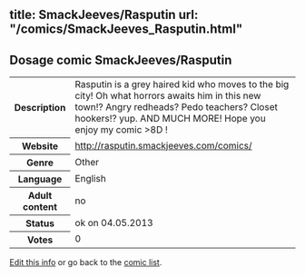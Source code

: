 title: SmackJeeves/Rasputin
url: "/comics/SmackJeeves_Rasputin.html"
---
Dosage comic SmackJeeves/Rasputin
-----------------------------------------

<p id="msg"></p>
<script type="text/javascript">
if (window.location.search === '?edit_info_mail=sent_ok') {
  var elem = document.getElementById("msg");
  elem.innerHTML = 'Edited information sucessfully sent for review, which is usually done daily. Thanks!';
  elem.className = 'ok';
}
</script>
<table class="comicinfo">
<tr>
<th>Description</th><td>Rasputin is a grey haired kid who moves to the big city! Oh what horrors awaits him in this new town!? Angry redheads? Pedo teachers? Closet hookers!? yup. AND MUCH MORE! Hope you enjoy my comic &gt;8D !</td>
</tr>
<tr>
<th>Website</th><td><a href="http://rasputin.smackjeeves.com/comics/">http://rasputin.smackjeeves.com/comics/</a></td>
</tr>
<tr>
<th>Genre</th><td>Other</td>
</tr>
<tr>
<th>Language</th><td>English</td>
</tr>
<tr>
<th>Adult content</th><td>no</td>
</tr>
<tr>
<th>Status</th><td>ok on 04.05.2013</td>
</tr>
<tr>
<th>Votes</th><td>0</td>
</tr>
</table>

[Edit this info](SmackJeeves_Rasputin_edit.html) or go back to the [comic list](../comic-index.html).
